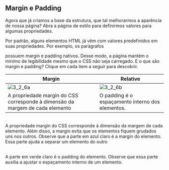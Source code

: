 ## Margin e Padding
Agora que já criamos a base da estrutura, que tal melhorarmos a aparência de nossa página? Abra a página de estilo para definirmos valores para algumas propriedades.

Por padrão, alguns elementos HTML já vêm com valores predefinidos em suas propriedades. Por exemplo, os parágrafos <p> possuem margin e padding nativos. Desse modo, 
 a página mantém o mínimo de legibilidade mesmo que o CSS não seja carregado. E o que são margin e padding? Clique em cada item a seguir para descobrir.
  
  
 | Margin | Relative |
|--- |---|
|  ![3_2_6a](https://user-images.githubusercontent.com/99969693/211423399-f76ebcd0-69ac-4f3b-a91c-6b1185fae09b.png) | ![3_2_6b](https://user-images.githubusercontent.com/99969693/211423435-6acc19fa-b103-42dd-84cb-3e1009d950a2.png) |
| A propriedade margin do CSS corresponde à dimensão da margem de cada elemento| O padding é o espaçamento interno dos elementos. |
 
<br>
A propriedade margin do CSS corresponde à dimensão da margem de cada elemento. Além disso, a margin evita que os elementos fiquem grudados uns nos outros.
Observe que a parte em azul claro é a margin do elemento. Essa parte ajuda a separar um elemento do outro 
 <br><br>
 
A parte em verde claro é o padding do elemento. Observe que essa parte auxilia a ajustar o espaçamento interno de um elemento. 




